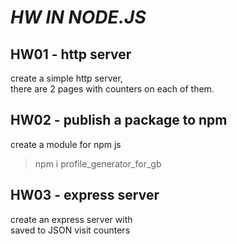 # _*HW IN NODE.JS*_

## HW01 - http server

create a simple http server, <br>
there are 2 pages
with counters on each of them.

## HW02 - publish a package to npm

create a module for npm js

> npm i profile_generator_for_gb

## HW03 - express server

create an express server with <br>
saved to JSON visit counters
